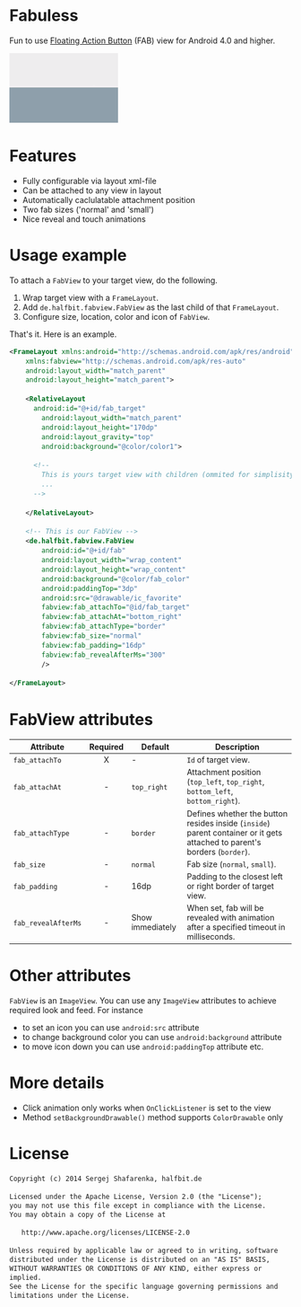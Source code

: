 Fabuless
========

Fun to use [Floating Action Button][2] (FAB) view for Android 4.0 and higher.

![fab][1]

Features
=======

 - Fully configurable via layout xml-file
 - Can be attached to any view in layout
 - Automatically caclulatable attachment position
 - Two fab sizes ('normal' and 'small')
 - Nice reveal and touch animations

Usage example
=======

  To attach a `FabView` to your target view, do the following.

  1. Wrap target view with a `FrameLayout`.
  2. Add `de.halfbit.fabview.FabView` as the last child of that `FrameLayout`.
  3. Configure size, location, color and icon of `FabView`.
  
  That's it. Here is an example.

```xml
<FrameLayout xmlns:android="http://schemas.android.com/apk/res/android"
    xmlns:fabview="http://schemas.android.com/apk/res-auto"
    android:layout_width="match_parent"
    android:layout_height="match_parent">

    <RelativeLayout
      android:id="@+id/fab_target"
	    android:layout_width="match_parent"
	    android:layout_height="170dp"
	    android:layout_gravity="top"
	    android:background="@color/color1">
    
      <!--
        This is yours target view with children (ommited for simplisity) 
        ... 
      -->
    
    </RelativeLayout>
    
    <!-- This is our FabView -->
    <de.halfbit.fabview.FabView 
        android:id="@+id/fab"
        android:layout_width="wrap_content"
        android:layout_height="wrap_content"
        android:background="@color/fab_color"
        android:paddingTop="3dp"
        android:src="@drawable/ic_favorite"
        fabview:fab_attachTo="@id/fab_target"
        fabview:fab_attachAt="bottom_right"
        fabview:fab_attachType="border"
        fabview:fab_size="normal"
        fabview:fab_padding="16dp"
        fabview:fab_revealAfterMs="300"
        />

</FrameLayout>
```

FabView attributes
=======

| Attribute | Required | Default | Description
| --------- | :------: | ------- | -----------
| `fab_attachTo` | X | - | `Id` of target view.
| `fab_attachAt` | - | `top_right` | Attachment position (`top_left`, `top_right`, `bottom_left`, `bottom_right`).
| `fab_attachType` | - | `border` | Defines whether the button resides inside (`inside`) parent container or it gets attached to parent's borders (`border`).
| `fab_size` | - | `normal` | Fab size (`normal`, `small`).
| `fab_padding` | - | 16dp | Padding to the closest left or right border of target view.
| `fab_revealAfterMs` | - | Show immediately | When set, fab will be revealed with animation after a specified timeout in milliseconds.


Other attributes
=======

`FabView` is an `ImageView`. You can use any `ImageView` attributes to achieve required look and feed. For instance 
  * to set an icon you can use `android:src` attribute
  * to change background color you can use `android:background` attribute
  * to move icon down you can use `android:paddingTop` attribute etc.


More details
=======

  * Click animation only works when `OnClickListener` is set to the view
  * Method `setBackgroundDrawable()` method supports `ColorDrawable` only


License
=======

    Copyright (c) 2014 Sergej Shafarenka, halfbit.de

    Licensed under the Apache License, Version 2.0 (the "License");
    you may not use this file except in compliance with the License.
    You may obtain a copy of the License at

       http://www.apache.org/licenses/LICENSE-2.0

    Unless required by applicable law or agreed to in writing, software
    distributed under the License is distributed on an "AS IS" BASIS,
    WITHOUT WARRANTIES OR CONDITIONS OF ANY KIND, either express or implied.
    See the License for the specific language governing permissions and
    limitations under the License.


[1]: web/fab.gif
[2]: http://www.google.com/design/spec/patterns/promoted-actions.html#promoted-actions-floating-action-button
